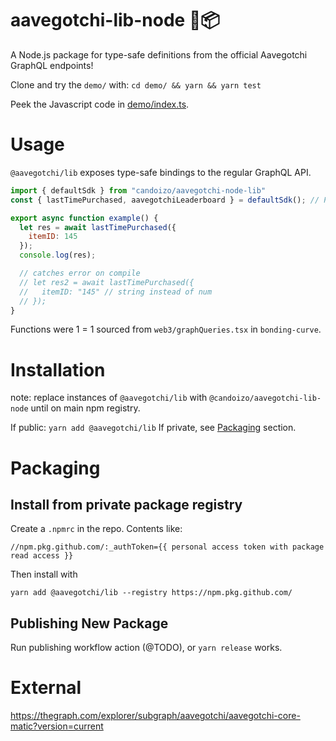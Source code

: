 # aavegotchi-lib-node 👻📦

A Node.js package for type-safe definitions from the official Aavegotchi GraphQL endpoints!

Clone and try the `demo/` with: `cd demo/ && yarn && yarn test`

Peek the Javascript code in [demo/index.ts](./demo/index.ts).

# Usage

`@aavegotchi/lib` exposes type-safe bindings to the regular GraphQL API.

```js
import { defaultSdk } from "candoizo/aavegotchi-node-lib"
const { lastTimePurchased, aavegotchiLeaderboard } = defaultSdk(); // Pixelcraft's queries

export async function example() {
  let res = await lastTimePurchased({
    itemID: 145
  });
  console.log(res);

  // catches error on compile
  // let res2 = await lastTimePurchased({
  //   itemID: "145" // string instead of num
  // });
}

```

Functions were 1 = 1 sourced from `web3/graphQueries.tsx` in `bonding-curve`.

# Installation

note: replace instances of `@aavegotchi/lib` with `@candoizo/aavegotchi-lib-node` until on main npm registry.

If public: `yarn add @aavegotchi/lib`
If private, see [Packaging](#packaging) section.

# Packaging

## Install from private package registry

Create a `.npmrc` in the repo. Contents like:

    //npm.pkg.github.com/:_authToken={{ personal access token with package read access }}

Then install with

    yarn add @aavegotchi/lib --registry https://npm.pkg.github.com/

## Publishing New Package

Run publishing workflow action (@TODO), or `yarn release` works.

# External

<https://thegraph.com/explorer/subgraph/aavegotchi/aavegotchi-core-matic?version=current>

